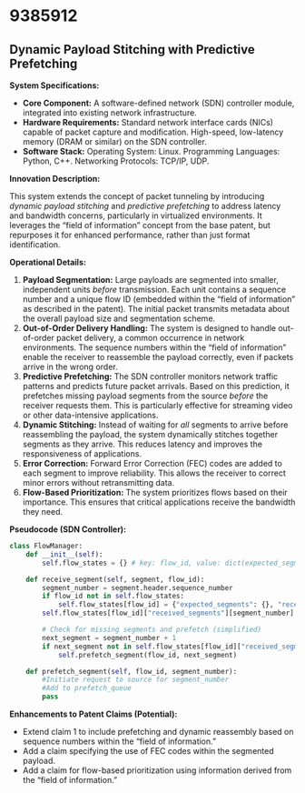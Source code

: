 # 9385912

## Dynamic Payload Stitching with Predictive Prefetching

**System Specifications:**

*   **Core Component:** A software-defined network (SDN) controller module, integrated into existing network infrastructure.
*   **Hardware Requirements:**  Standard network interface cards (NICs) capable of packet capture and modification. High-speed, low-latency memory (DRAM or similar) on the SDN controller.
*   **Software Stack:** Operating System: Linux. Programming Languages: Python, C++. Networking Protocols: TCP/IP, UDP.

**Innovation Description:**

This system extends the concept of packet tunneling by introducing *dynamic payload stitching* and *predictive prefetching* to address latency and bandwidth concerns, particularly in virtualized environments. It leverages the “field of information” concept from the base patent, but repurposes it for enhanced performance, rather than just format identification.

**Operational Details:**

1.  **Payload Segmentation:** Large payloads are segmented into smaller, independent units *before* transmission. Each unit contains a sequence number and a unique flow ID (embedded within the “field of information” as described in the patent).  The initial packet transmits metadata about the overall payload size and segmentation scheme.
2.  **Out-of-Order Delivery Handling:** The system is designed to handle out-of-order packet delivery, a common occurrence in network environments. The sequence numbers within the “field of information” enable the receiver to reassemble the payload correctly, even if packets arrive in the wrong order.
3.  **Predictive Prefetching:** The SDN controller monitors network traffic patterns and predicts future packet arrivals. Based on this prediction, it prefetches missing payload segments from the source *before* the receiver requests them. This is particularly effective for streaming video or other data-intensive applications.
4.  **Dynamic Stitching:** Instead of waiting for *all* segments to arrive before reassembling the payload, the system dynamically stitches together segments as they arrive. This reduces latency and improves the responsiveness of applications.
5.  **Error Correction:** Forward Error Correction (FEC) codes are added to each segment to improve reliability. This allows the receiver to correct minor errors without retransmitting data.
6.  **Flow-Based Prioritization:** The system prioritizes flows based on their importance. This ensures that critical applications receive the bandwidth they need.

**Pseudocode (SDN Controller):**

```python
class FlowManager:
    def __init__(self):
        self.flow_states = {} # key: flow_id, value: dict(expected_segments, received_segments, prefetch_queue)

    def receive_segment(self, segment, flow_id):
        segment_number = segment.header.sequence_number
        if flow_id not in self.flow_states:
            self.flow_states[flow_id] = {"expected_segments": {}, "received_segments": {}, "prefetch_queue": []}
        self.flow_states[flow_id]["received_segments"][segment_number] = segment

        # Check for missing segments and prefetch (simplified)
        next_segment = segment_number + 1
        if next_segment not in self.flow_states[flow_id]["received_segments"]:
            self.prefetch_segment(flow_id, next_segment)

    def prefetch_segment(self, flow_id, segment_number):
        #Initiate request to source for segment_number
        #Add to prefetch_queue
        pass
```

**Enhancements to Patent Claims (Potential):**

*   Extend claim 1 to include prefetching and dynamic reassembly based on sequence numbers within the “field of information.”
*   Add a claim specifying the use of FEC codes within the segmented payload.
*   Add a claim for flow-based prioritization using information derived from the “field of information.”